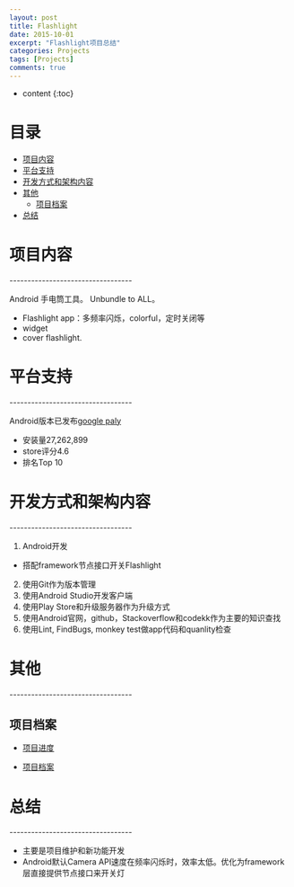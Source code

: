 ```yaml
---
layout: post
title: Flashlight
date: 2015-10-01
excerpt: "Flashlight项目总结"
categories: Projects
tags: [Projects]
comments: true
---
```


* content
{:toc}


# 目录
- [项目内容](#项目内容)  
- [平台支持](#平台支持)
- [开发方式和架构内容](#开发方式和架构内容)
- [其他](#其他)
    - [项目档案](#项目档案)
- [总结](#总结)


<h1 id="项目内容"> 项目内容 </h1>
----------------------------------

Android 手电筒工具。 Unbundle to ALL。

- Flashlight app：多频率闪烁，colorful，定时关闭等
- widget
- cover flashlight.


<h1 id="平台支持"> 平台支持 </h1>
----------------------------------

Android版本已发布[google paly](https://play.google.com/store/apps/details?id=com.asus.flashlight) 

- 安装量27,262,899
- store评分4.6
- 排名Top 10


<h1 id="开发方式和架构内容"> 开发方式和架构内容 </h1>
----------------------------------

1. Android开发
 - 搭配framework节点接口开关Flashlight
2. 使用Git作为版本管理
3. 使用Android Studio开发客户端
4. 使用Play Store和升级服务器作为升级方式
5. 使用Android官网，github，Stackoverflow和codekk作为主要的知识查找
6. 使用Lint, FindBugs, monkey test做app代码和quanlity检查



<h1 id="其他"> 其他 </h1>
----------------------------------

<h2 id="项目档案"> 项目档案 </h2>

- [项目进度](N:\Project\Manager\FlashLight) 

- [项目档案](N:\Project\Manager\FlashLight)



<h1 id="总结"> 总结 </h1>
----------------------------------

- 主要是项目维护和新功能开发
- Android默认Camera API速度在频率闪烁时，效率太低。优化为framework层直接提供节点接口来开关灯

